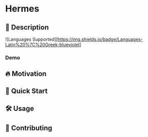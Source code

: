 # Hermes 
## 📜 Description
![Languages Supported][https://img.shields.io/badge/Languages-Latin%20%7C%20Greek-blueviolet]

### Demo

## 🔥 Motivation

## 🚀 Quick Start

## 🛠️ Usage

## 🤝 Contributing
